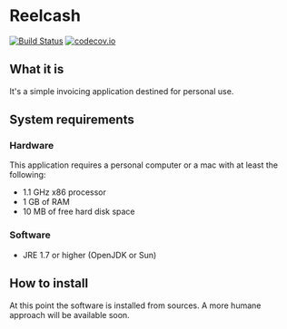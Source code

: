 # Reelcash

[![Build Status](https://travis-ci.org/koosie0507/reelcash.svg?branch=master)](https://travis-ci.org/koosie0507/reelcash)
[![codecov.io](https://codecov.io/github/koosie0507/reelcash/coverage.svg?branch=master)](https://codecov.io/github/koosie0507/reelcash?branch=master)

## What it is
It's a simple invoicing application destined for personal use.

## System requirements

### Hardware
This application requires a personal computer or a mac with at least the following:
- 1.1 GHz x86 processor
- 1 GB of RAM
- 10 MB of free hard disk space

### Software
- JRE 1.7 or higher (OpenJDK or Sun)

## How to install
At this point the software is installed from sources. A more humane approach will be available soon.
